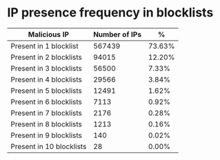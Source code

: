# IP presence frequency in blocklists
| Malicious IP | Number of IPs | % |
|----|----|----|
| Present in 1 blocklist | 567439 | 73.63% |
| Present in 2 blocklists | 94015 | 12.20% |
| Present in 3 blocklists | 56500 | 7.33% |
| Present in 4 blocklists | 29566 | 3.84% |
| Present in 5 blocklists | 12491 | 1.62% |
| Present in 6 blocklists | 7113 | 0.92% |
| Present in 7 blocklists | 2176 | 0.28% |
| Present in 8 blocklists | 1213 | 0.16% |
| Present in 9 blocklists | 140 | 0.02% |
| Present in 10 blocklists | 28 | 0.00% |
